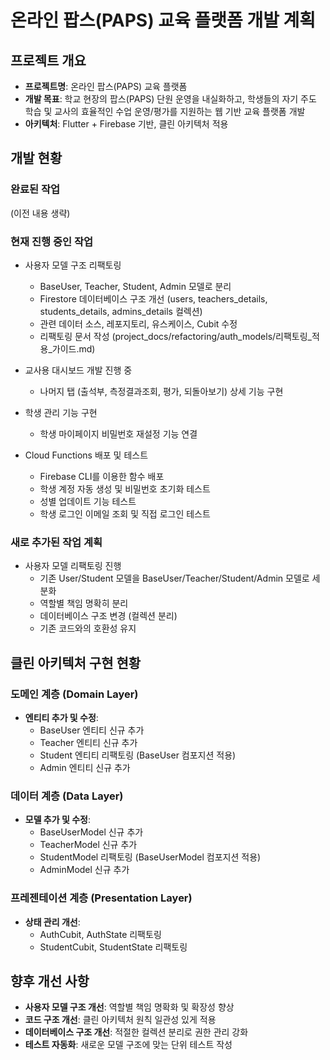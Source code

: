 # 온라인 팝스(PAPS) 교육 플랫폼 개발 계획

## 프로젝트 개요

- **프로젝트명**: 온라인 팝스(PAPS) 교육 플랫폼
- **개발 목표**: 학교 현장의 팝스(PAPS) 단원 운영을 내실화하고, 학생들의 자기 주도 학습 및 교사의 효율적인 수업 운영/평가를 지원하는 웹 기반 교육 플랫폼 개발
- **아키텍처**: Flutter + Firebase 기반, 클린 아키텍처 적용

## 개발 현황

### 완료된 작업
(이전 내용 생략)

### 현재 진행 중인 작업

- 사용자 모델 구조 리팩토링
  - BaseUser, Teacher, Student, Admin 모델로 분리
  - Firestore 데이터베이스 구조 개선 (users, teachers_details, students_details, admins_details 컬렉션)
  - 관련 데이터 소스, 레포지토리, 유스케이스, Cubit 수정
  - 리팩토링 문서 작성 (project_docs/refactoring/auth_models/리팩토링_적용_가이드.md)

- 교사용 대시보드 개발 진행 중
  - 나머지 탭 (출석부, 측정결과조회, 평가, 되돌아보기) 상세 기능 구현

- 학생 관리 기능 구현
  - 학생 마이페이지 비밀번호 재설정 기능 연결

- Cloud Functions 배포 및 테스트
  - Firebase CLI를 이용한 함수 배포
  - 학생 계정 자동 생성 및 비밀번호 초기화 테스트
  - 성별 업데이트 기능 테스트
  - 학생 로그인 이메일 조회 및 직접 로그인 테스트

### 새로 추가된 작업 계획

- 사용자 모델 리팩토링 진행
  - 기존 User/Student 모델을 BaseUser/Teacher/Student/Admin 모델로 세분화
  - 역할별 책임 명확히 분리
  - 데이터베이스 구조 변경 (컬렉션 분리)
  - 기존 코드와의 호환성 유지

## 클린 아키텍처 구현 현황

### 도메인 계층 (Domain Layer)

- **엔티티 추가 및 수정**:
  - BaseUser 엔티티 신규 추가
  - Teacher 엔티티 신규 추가
  - Student 엔티티 리팩토링 (BaseUser 컴포지션 적용)
  - Admin 엔티티 신규 추가

### 데이터 계층 (Data Layer)

- **모델 추가 및 수정**:
  - BaseUserModel 신규 추가
  - TeacherModel 신규 추가
  - StudentModel 리팩토링 (BaseUserModel 컴포지션 적용)
  - AdminModel 신규 추가

### 프레젠테이션 계층 (Presentation Layer)

- **상태 관리 개선**:
  - AuthCubit, AuthState 리팩토링
  - StudentCubit, StudentState 리팩토링

## 향후 개선 사항

- **사용자 모델 구조 개선**: 역할별 책임 명확화 및 확장성 향상
- **코드 구조 개선**: 클린 아키텍처 원칙 일관성 있게 적용
- **데이터베이스 구조 개선**: 적절한 컬렉션 분리로 권한 관리 강화
- **테스트 자동화**: 새로운 모델 구조에 맞는 단위 테스트 작성

